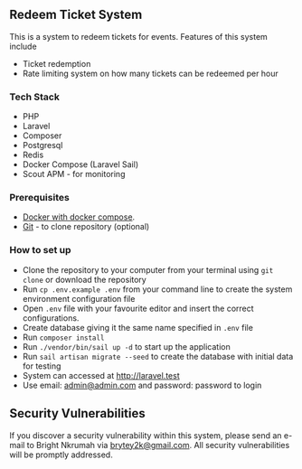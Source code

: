 ## Redeem Ticket System

This is a system to redeem tickets for events. Features of this system include
- Ticket redemption
- Rate limiting system on how many tickets can be redeemed per hour

### Tech Stack
- PHP
- Laravel
- Composer
- Postgresql
- Redis
- Docker Compose (Laravel Sail)
- Scout APM - for monitoring

### Prerequisites
- [Docker with docker compose](https://www.docker.com/).
- [Git](https://git-scm.com/) - to clone repository (optional)

### How to set up
- Clone the repository to your computer from your terminal using `git clone` or download the repository
- Run `cp .env.example .env` from your command line to create the system environment configuration file
- Open `.env` file with your favourite editor and insert the correct configurations.
- Create database giving it the same name specified in `.env` file
- Run `composer install`
- Run `./vendor/bin/sail up -d` to start up the application
- Run `sail artisan migrate --seed` to create the database with initial data for testing
- System can accessed at http://laravel.test
- Use email: admin@admin.com and password: password to login

## Security Vulnerabilities

If you discover a security vulnerability within this system, please send an e-mail to Bright Nkrumah via [brytey2k@gmail.com](mailto:brytey2k@gmail.com). All security vulnerabilities will be promptly addressed.

